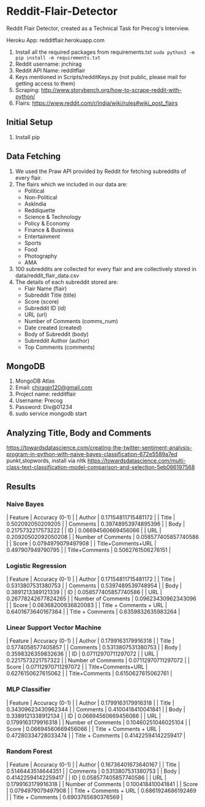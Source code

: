 # Reddit-Flair-Detector
Reddit Flair Detector, created as a Technical Task for Precog's Interview.

Heroku App: redditflair.herokuapp.com

1. Install all the required packages from requirements.txt `sudo python3 -m pip install -m requirements.txt`
2. Reddit username: jnchirag
3. Reddit API Name: redditflair
4. Keys mentioned in Scripts/redditKeys.py (not public, please mail for getting access to them)
5. Scraping: http://www.storybench.org/how-to-scrape-reddit-with-python/
6. Flairs: https://www.reddit.com/r/India/wiki/rules#wiki_post_flairs

## Initial Setup
1. Install pip

## Data Fetching
1. We used the Praw API provided by Reddit for fetching subreddits of every flair.
2. The flairs which we included in our data are:
    * Political
    * Non-Political
    * AskIndia
    * Reddiquette
    * Science & Technology
    * Policy & Economy
    * Finance & Business
    * Entertainment
    * Sports
    * Food
    * Photography
    * AMA
3. 100 subreddits are collected for every flair and are collectively stored in data/reddit_flair_data.csv
4. The details of each subreddit stored are:
    * Flair Name (flair)
    * Subreddit Title (title)
    * Score (score)
    * Subreddit ID (id)
    * URL (url)
    * Number of Comments (comms_num)
    * Date created (created)
    * Body of Subreddit (body)
    * Subreddit Author (author)
    * Top Comments (comments)

## MongoDB
1. MongoDB Atlas
2. Email: chiragjn120@gmail.com
3. Project name: redditflair
4. Username: Precog
5. Password: Div@01234
6. sudo service mongodb start


## Analyzing Title, Body and Comments
https://towardsdatascience.com/creating-the-twitter-sentiment-analysis-program-in-python-with-naive-bayes-classification-672e5589a7ed
punkt,stopwords, install via nltk
https://towardsdatascience.com/multi-class-text-classification-model-comparison-and-selection-5eb066197568


## Results

### Naive Bayes
| Feature | Accuracy (0-1) |
| Author | 0.17154811715481172 |
| Title | 0.502092050209205 |
| Comments | 0.39748953974895396 |
| Body | 0.2175732217573222 |
| ID | 0.06694560669456066 |
| URL | 0.20920502092050208 |
| Number of Comments | 0.058577405857740586 |
| Score | 0.0794979079497908 |
| Title+Comments+URL | 0.497907949790795 |
| Title+Comments | 0.5062761506276151 |

### Logistic Regression
| Feature | Accuracy (0-1) |
| Author | 0.17154811715481172 |
| Title | 0.5313807531380753 |
| Comments | 0.5397489539748954 |
| Body | 0.3891213389121339 |
| ID | 0.058577405857740586 |
| URL | 0.26778242677824265 |
| Number of Comments | 0.09623430962343096 |
| Score | 0.08368200836820083 |
| Title + Comments + URL | 0.6401673640167364 |
| Title + Comments | 0.6359832635983264 |

### Linear Support Vector Machine
| Feature | Accuracy (0-1) |
| Author | 0.1799163179916318 |
| Title | 0.5774058577405857 |
| Comments | 0.5313807531380753 |
| Body | 0.3598326359832636 |
| ID | 0.07112970711297072 |
| URL | 0.2217573221757322 |
| Number of Comments | 0.07112970711297072 |
| Score | 0.07112970711297072 |
| Title+Comments+URL | 0.6276150627615062 |
| Title+Comments | 0.6150627615062761 |

### MLP Classifier
| Feature | Accuracy (0-1) |
| Author | 0.1799163179916318 |
| Title | 0.34309623430962344 |
| Comments | 0.4100418410041841 |
| Body | 0.3389121338912134 |
| ID | 0.06694560669456066 |
| URL | 0.1799163179916318 |
| Number of Comments | 0.10460251046025104 |
| Score | 0.06694560669456066 |
| Title + Comments + URL | 0.47280334728033474 |
| Title + Comments | 0.41422594142259417 |

### Random Forest
| Feature | Accuracy (0-1) |
| Author | 0.16736401673640167 |
| Title | 0.5146443514644351 |
| Comments | 0.5313807531380753 |
| Body | 0.41422594142259417 |
| ID | 0.058577405857740586 |
| URL | 0.1799163179916318 |
| Number of Comments | 0.100418410041841 |
| Score | 0.0794979079497908 |
| Title + Comments + URL | 0.6861924686192469 |
| Title + Comments | 0.6903765690376569 |